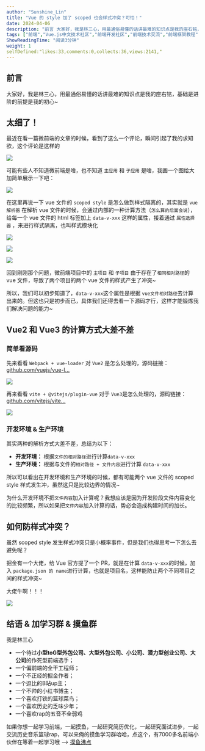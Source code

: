 ```yaml
---
author: "Sunshine_Lin"
title: "Vue 的 style 加了 scoped 也会样式冲突？可怕！"
date: 2024-04-06
description: "前言 大家好，我是林三心，用最通俗易懂的话讲最难的知识点是我的座右铭，基础是进阶的前提是我的初心~ 太细了！ 最近在看一篇微前端的文章的时候，看到了这么一个评论，瞬间引起了我的求知欲，这个评论是这样的"
tags: ["前端","Vue.js中文技术社区","前端开发社区","前端技术交流","前端框架教程","JavaScript 学习资源","CSS 技巧与最佳实践","HTML5 最新动态","前端工程师职业发展","开源前端项目","前端技术趋势"]
ShowReadingTime: "阅读3分钟"
weight: 1
selfDefined:"likes:33,comments:0,collects:36,views:2141,"
---
```

前言
--

大家好，我是林三心，用最通俗易懂的话讲最难的知识点是我的座右铭，基础是进阶的前提是我的初心~

太细了！
----

最近在看一篇微前端的文章的时候，看到了这么一个评论，瞬间引起了我的求知欲，这个评论是这样的

![](/images/jueJin/79c6591f2520455.png)

可能有些人不知道微前端是啥，也不知道 `主应用` 和 `子应用` 是啥，我画一个图给大加简单展示一下吧：

![](/images/jueJin/11a59355c1f8405.png)

在这里再说一下 vue 文件的 `scoped style` 是怎么做到样式隔离的，其实就是 `vue解析器` 在解析 vue 文件的时候，会通过内部的一种计算方法（`怎么算的后面会说`），给每一个 vue 文件的 html 标签加上 `data-v-xxx` 这样的属性，接着通过 `属性选择器` ，来进行样式隔离，也叫样式模块化

![](/images/jueJin/0cb064ef83284cf.png)

![](/images/jueJin/195a4e47e16c4e1.png)

![](/images/jueJin/8560fcc28e5c4b2.png)

回到刚刚那个问题，微前端项目中的 `主项目` 和 `子项目` 由于存在了`相同相对路径`的 vue 文件，导致了两个项目的两个 vue 文件的样式产生了冲突~

所以，我们可以初步知道了，`data-v-xxx`这个属性是根据 `vue文件相对路径`去计算出来的。但这也只是初步而已，具体我们还得去看一下源码才行，这样才能锻炼我们解决问题的能力~

Vue2 和 Vue3 的计算方式大差不差
---------------------

### 简单看源码

先来看看 `Webpack + vue-loader` 对 `Vue2` 是怎么处理的，源码链接：[github.com/vuejs/vue-l…](https://link.juejin.cn?target=https%3A%2F%2Fgithub.com%2Fvuejs%2Fvue-loader%2Fblob%2F8357e071c45e77de0889a9feedf2079a327f69d4%2Fsrc%2Findex.ts%23L142 "https://github.com/vuejs/vue-loader/blob/8357e071c45e77de0889a9feedf2079a327f69d4/src/index.ts#L142")

![](/images/jueJin/e5c5ae919bf94c4.png)

再来看看 `vite + @vitejs/plugin-vue` 对于 `Vue3`是怎么处理的，源码链接：[github.com/vitejs/vite…](https://link.juejin.cn?target=https%3A%2F%2Fgithub.com%2Fvitejs%2Fvite-plugin-vue%2Fblob%2Fmain%2Fpackages%2Fplugin-vue%2Fsrc%2Futils%2FdescriptorCache.ts "https://github.com/vitejs/vite-plugin-vue/blob/main/packages/plugin-vue/src/utils/descriptorCache.ts")

![](/images/jueJin/502b5d5c5aea465.png)

### 开发环境 & 生产环境

其实两种的解析方式大差不差，总结为以下：

*   **开发环境：** 根据`文件的相对路径`进行计算`data-v-xxx`
*   **生产环境：** 根据与文件的`相对路径 + 文件内容`进行计算 `data-v-xxx`

所以可以看出在开发环境和生产环境的时候，都有可能两个 vue 文件的 scoped style 样式发生冲，虽然这只是比较边界的情况~

为什么开发环境不把`文件内容`加入计算呢？我想应该是因为开发阶段文件内容变化的比较频繁，所以如果把`文件内容`加入计算的话，势必会造成构建时间的加长。

如何防样式冲突？
--------

虽然 scoped style 发生样式冲突只是小概率事件，但是我们也得思考一下怎么去避免呢？

掘金有一个大佬，给 Vue 官方提了一个 PR，就是在计算 `data-v-xxx`的时候，加入 `package.json 的 name`进行计算，也就是项目名，这样能防止两个不同项目之间的样式冲突~

大佬牛啊！！！

![](/images/jueJin/ffc161221c194bb.png)

结语 & 加学习群 & 摸鱼群
---------------

我是林三心

*   一个待过**小型toG型外包公司、大型外包公司、小公司、潜力型创业公司、大公司**的作死型前端选手；
*   一个偏前端的全干工程师；
*   一个不正经的掘金作者；
*   一个逗比的B站up主；
*   一个不帅的小红书博主；
*   一个喜欢打铁的篮球菜鸟；
*   一个喜欢历史的乏味少年；
*   一个喜欢rap的五音不全弱鸡

如果你想一起学习前端，一起摸鱼，一起研究简历优化，一起研究面试进步，一起交流历史音乐篮球rap，可以来俺的摸鱼学习群哈哈，点这个，有7000多名前端小伙伴在等着一起学习哦 --> [摸鱼沸点](https://juejin.cn/pin/7035153948126216206 "https://juejin.cn/pin/7035153948126216206")